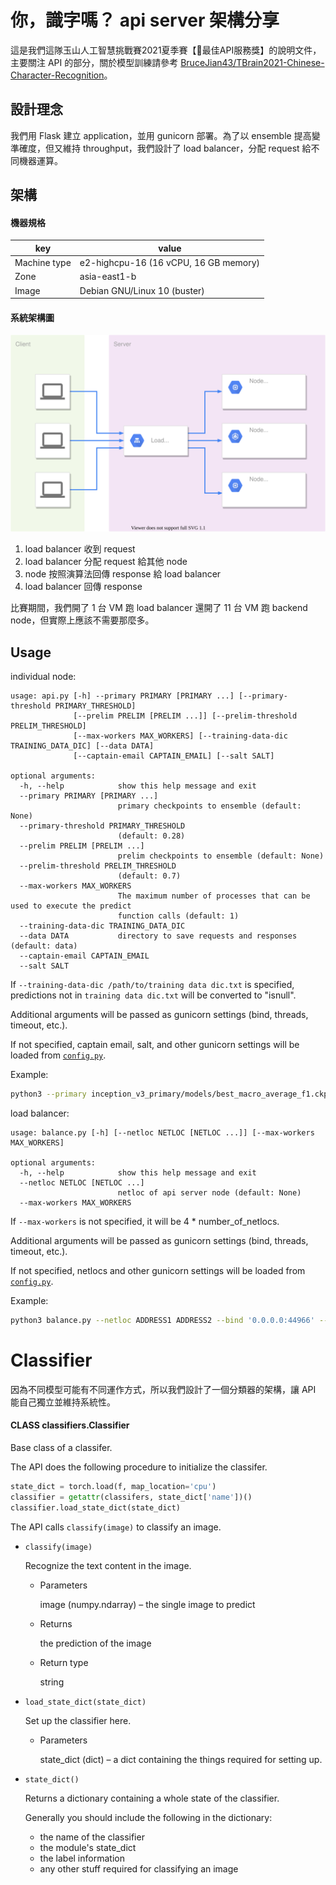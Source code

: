 # 你，識字嗎？ api server 架構分享

這是我們這隊玉山人工智慧挑戰賽2021夏季賽【:dizzy:最佳API服務獎】的說明文件，主要關注 API 的部分，關於模型訓練請參考 [BruceJian43/TBrain2021-Chinese-Character-Recognition](https://github.com/BruceJian43/TBrain2021-Chinese-Character-Recognition)。

## 設計理念

我們用 Flask 建立 application，並用 gunicorn 部署。為了以 ensemble 提高變準確度，但又維持 throughput，我們設計了 load balancer，分配 request 給不同機器運算。

## 架構

#### 機器規格

| key          | value                                 |
| ------------ | ------------------------------------- |
| Machine type | e2-highcpu-16 (16 vCPU, 16 GB memory) |
| Zone         | asia-east1-b                          |
| Image        | Debian GNU/Linux 10 (buster)          |

#### 系統架構圖

![structure](structure.svg)

1. load balancer 收到 request
2. load balancer 分配 request 給其他 node
3. node 按照演算法回傳 response 給 load balancer
4. load balancer 回傳 response

比賽期間，我們開了 1 台 VM 跑 load balancer 還開了 11 台 VM 跑 backend node，但實際上應該不需要那麼多。

## Usage

individual node:

```
usage: api.py [-h] --primary PRIMARY [PRIMARY ...] [--primary-threshold PRIMARY_THRESHOLD]
              [--prelim PRELIM [PRELIM ...]] [--prelim-threshold PRELIM_THRESHOLD]
              [--max-workers MAX_WORKERS] [--training-data-dic TRAINING_DATA_DIC] [--data DATA]
              [--captain-email CAPTAIN_EMAIL] [--salt SALT]

optional arguments:
  -h, --help            show this help message and exit
  --primary PRIMARY [PRIMARY ...]
                        primary checkpoints to ensemble (default: None)
  --primary-threshold PRIMARY_THRESHOLD
                        (default: 0.28)
  --prelim PRELIM [PRELIM ...]
                        prelim checkpoints to ensemble (default: None)
  --prelim-threshold PRELIM_THRESHOLD
                        (default: 0.7)
  --max-workers MAX_WORKERS
                        The maximum number of processes that can be used to execute the predict
                        function calls (default: 1)
  --training-data-dic TRAINING_DATA_DIC
  --data DATA           directory to save requests and responses (default: data)
  --captain-email CAPTAIN_EMAIL
  --salt SALT
```

If `--training-data-dic /path/to/training data dic.txt` is specified, predictions not in `training data dic.txt` will be converted to "isnull".

Additional arguments will be passed as gunicorn settings (bind, threads, timeout, etc.).

If not specified, captain email, salt, and other gunicorn settings will be loaded from [`config.py`](src/config.py).

Example:

```bash
python3 --primary inception_v3_primary/models/best_macro_average_f1.ckpt dm_nfnet_f0_primary/models/best_macro_average_f1.ckpt repvgg_b3g4_primary/models/best_macro_average_f1.ckpt resnetv2_101x1_bitm_primary/models/best_macro_average_f1.ckpt --prelim repvgg_b3g4_prelim/models/best_macro_average_f1.ckpt --training-data-dic 'training data dic.txt' --bind '0.0.0.0:24865'
```

load balancer:

```
usage: balance.py [-h] [--netloc NETLOC [NETLOC ...]] [--max-workers MAX_WORKERS]

optional arguments:
  -h, --help            show this help message and exit
  --netloc NETLOC [NETLOC ...]
                        netloc of api server node (default: None)
  --max-workers MAX_WORKERS
```

If `--max-workers` is not specified, it will be 4 * number_of_netlocs.

Additional arguments will be passed as gunicorn settings (bind, threads, timeout, etc.).

If not specified, netlocs and other gunicorn settings will be loaded from [`config.py`](src/config.py).

Example:

```bash
python3 balance.py --netloc ADDRESS1 ADDRESS2 --bind '0.0.0.0:44966' --threads 120
```

# Classifier

因為不同模型可能有不同運作方式，所以我們設計了一個分類器的架構，讓 API 能自己獨立並維持系統性。

#### CLASS classifiers.Classifier

Base class of a classifer.

The API does the following procedure to initialize the classifer.

```python
state_dict = torch.load(f, map_location='cpu')
classifier = getattr(classifers, state_dict['name'])()
classifier.load_state_dict(state_dict)
```

The API calls `classify(image)` to classify an image.

- `classify(image)`

  Recognize the text content in the image.

  - Parameters

    image (numpy.ndarray) – the single image to predict

  - Returns

    the prediction of the image

  - Return type

    string

- `load_state_dict(state_dict)`

  Set up the classifier here.

  - Parameters

    state_dict (dict) – a dict containing the things required for setting up.

- `state_dict()`

  Returns a dictionary containing a whole state of the classifier.

  Generally you should include the following in the dictionary:

  - the name of the classifier
  - the module's state_dict
  - the label information
  - any other stuff required for classifying an image